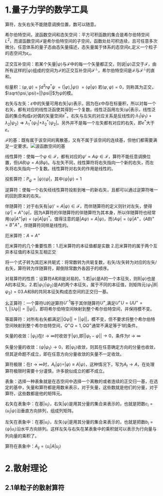 # 1.量子力学的数学工具

算符，左矢右矢不能随意调换位置，数可以随意。

希尔伯特空间，波函数空间和态矢空间：平方可积函数的集合是希尔伯特空间$L^2$，而波函数空间$\mathcal{F}$是希尔伯特空间的子空间，函数处处可积连续，且可任意多次微分。任意体系的量子态由态矢量描述，态矢量属于体系的态空间$\varepsilon$,定义一个粒子的态空间为$\varepsilon_r$。

正交互补空间：若某个矢量$|\psi\rangle$与$\mathcal{F}$中的每一个矢量都正交，则说$|\psi\rangle$正交于$\mathcal{F}$，由所有这样的$|\psi\rangle$组成的空间为$\mathcal{F}$的正交互补空间$\mathcal{F}^\perp$，希尔伯特空间是$\mathcal{F}$与$\mathcal{F}^\perp$的直和。

标量积：$(\varphi,\psi)=\int d^3r \varphi ^\ast \psi$ $=(|\varphi\rangle,|\psi\rangle)$ $=\langle\varphi|\psi\rangle$ 若$(\varphi,\psi)=0$，则称其为正交，$\sqrt(\psi,\psi)=||\psi||$为$\psi$的模。

右矢与左矢：$\varepsilon$中的矢量可用右矢$|\psi\rangle$表示，因为在$\varepsilon$中存在标量积，所以对每一个右矢，都有对应的线性泛函使其得到一个复数。线性泛函用左矢$\langle\varphi|$表示，线性泛函的集合构成$\varepsilon$对偶的矢量空间$\varepsilon^\ast$。右矢与左矢的对应关系是反线性的:$\lambda_1|\psi_1\rangle+\lambda_2|\psi_2\rangle\Longrightarrow \lambda_1^\ast \langle \psi_1|+\lambda_2^\ast \langle\psi_2|$。另外并不是每一个左矢都有对应的右矢，即$\varepsilon^\ast$大于$\varepsilon$。

$\mathcal{F}$的基：既有属于该空间的离散基，又有不属于该空间的连续基，但他们都需要满足一定要求。![波函数空间的基](https://github.com/Dompink/Share-Atom-Knowledge/blob/master/%E6%B3%A2%E5%87%BD%E6%95%B0%E7%A9%BA%E9%97%B4%E7%9A%84%E5%9F%BA.jpg)

线性算符：使每一个$\psi\in\mathcal{F}$，都有对应的$\psi'=A\psi\in\mathcal{F}$，算符不能任意调换位置，但$(AB)\psi=A(B\psi)$。与左矢不同，线性算符将右矢指向一个新的右矢，而左矢将右矢指向一个复数。线性算符对右矢的作用是线性的。

投影算符：$P_\psi=|\psi \rangle \langle \psi|$，其中$\langle \psi|\psi \rangle=1$

逆算符：使每一个右矢经线性算符投影到唯一的新右矢，且都可以通过逆算符唯一的回到原来的右矢。

伴随算符：对于右矢有$|\psi \rangle'=A|\psi \rangle\in\mathcal{F}$，而伴随算符的定义则针对左矢，使得$\langle\psi '|=A^+ \langle\psi|$，因为A算符的伴随算符的伴随算符为其本身，所以伴随算符也经常用$\langle \psi|A^+|\varphi \rangle=\langle \varphi |A|\psi\rangle ^\ast$。值得注意的是$|A\psi \rangle=A|\psi \rangle$，而$\langle A\psi|=\langle \psi|A^+$，$(AB)^+=B^+A^+$，伴随算符同样是线性的。

厄米算符：$A=A^+$

厄米算符的几个重要性质：1.厄米算符的本征值都是实数 2.厄米算符的属于两个互异本征值的本征矢互相正交

将一个式子转为其厄米共轭式：将常数转为共轭复数，右矢/左矢转为对应的左矢/右矢，算符转为伴随算符，颠倒除常数外各因子的顺序。

对易算符的性质：设算符A和B是对易的，1.若$|\psi \rangle$是A的一个本征矢，则B$|\psi \rangle$也是A的本征矢。2.若$|\psi_1 \rangle|\psi_2 \rangle$是A的两个本征矢，属于不同的本征值，则矩阵元$\langle \psi_1|B|\psi_2\rangle=0$3.A和B的共同本征矢构成态空间的正交归一基。

幺正算符：一个算符U的逆算符$U^{-1}$等于其伴随算符$U^+$,满足$U^+U=UU^+=1,||U\psi||=||\psi||$，即将希尔伯特空间映射到整个希尔伯特空间，并保持模不变。

等距算符：对所有右矢都满足$||Q\psi||=||\psi||$，模不变，但不要求将整个希尔伯特空间映射到整个希尔伯特空间，$Q^+Q=1,QQ^+$通常不满足等于1的条件。

矢量的收敛：$|\psi_t \rangle$在$t\to\infty$时收敛于$|\psi \rangle$,即$||\psi_t -\psi||\to 0$，条件为$t\to \infty$

矢量分量的收敛：$\langle \psi|\psi_t \rangle\to0$，若$|\psi_t \rangle$收敛，则其在任意确定方向的分量也收敛，但其逆命题不成立，即在任意方向分量收敛的矢量不一定收敛。

算符极限：在$t\to \infty$时，$A_t |\psi \rangle=|\varphi\rangle\equiv A|\psi\rangle$，这种情况下，写为$A_t\to A$，在处理算符极限时需要十分谨慎，许多貌似成立的都不成立。

表象：选择一种表象就是在态空间中选择一个离散的或者连续的正交归一基，在选定的基中，矢量和算符都是用数来表示，对于矢量，这些数就是他们的分量，对于算符，这些数都是他的矩阵元。

右矢在表象中：在基${|u_i\rangle}$，右矢$|\psi \rangle$是用其分量的集合来表示的，也就是把数$c_i=\langle u_i|\psi\rangle$沿垂直方向排列，组成列矩阵。

左矢在表象中：在基${|u_i\rangle}$，左矢$\langle\psi |$是用其分量的集合来表示的，也就是把数$b_i=\langle \psi|u_i\rangle$沿水平方向排列。这样左矢与右矢在某表象中的乘积就可以表示为行向量与列向量的乘积了。

算符在表象中：$A_{ij}=\langle u_i|A|u_j\rangle$

# 2.散射理论

## 2.1单粒子的散射算符